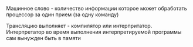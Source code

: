Машинное слово - количество информации которое может обработать процессор за один прием (за одну команду)

Трансляцию выполняет - компилятор или интерпритатор.
Интерпретатор во время выполнения интерпретируемой программы сам вынужден быть в памяти 
